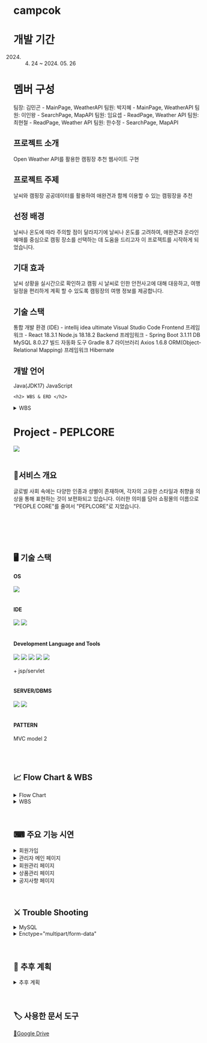 <h1> campcok </h1>  

# 개발 기간
2024. 04. 24 ~ 2024. 05. 26

# 멤버 구성
팀장: 김민곤 - MainPage, WeatherAPI
팀원: 박지혜 - MainPage, WeatherAPI
팀원: 이인왕 - SearchPage, MapAPI
팀원: 임요셉 - ReadPage, Weather API
팀원: 최현철 - ReadPage, Weather API
팀원: 한수정 - SearchPage, MapAPI

<h2> 프로젝트 소개 </h2>
Open Weather API를 활용한 캠핑장 추천 웹사이트 구현

<h2> 프로젝트 주제 </h2>
날씨와 캠핑장 공공데이터를 활용하여
애완견과 함께 이용할 수 있는 캠핑장을 추천

<h2> 선정 배경 </h2>
날씨나 온도에 따라 주의할 점이 달라지기에 날씨나 온도를 고려하여, 애완견과 온라인예매를 중심으로 캠핑 장소를 선택하는 데 도움을 드리고자 이 프로젝트를 시작하게 되었습니다. 

<h2> 기대 효과 </h2>
날씨 상황을 실시간으로 확인하고 캠핑 시 날씨로 인한 안전사고에 대해 대응하고, 여행 일정을 편리하게 계획 할 수 있도록 캠핑장의 여행 정보를 제공합니다. 

<h2> 기술 스택 </h2>
통합 개발 환경 (IDE) - intellij idea ultimate  Visual Studio Code
Frontend 프레임워크 - React 18.3.1 Node.js 18.18.2
Backend 프레임워크 -  Spring Boot 3.1.11
DB MySQL 8.0.27
빌드 자동화 도구 Gradle 8.7
라이브러리 Axios 1.6.8
ORM(Object-Relational Mapping) 프레임워크 Hibernate

<h2> 개발 언어 </h2>
Java(JDK17) JavaScript

	<h2> WBS & ERD </h2>
 <details>
  <summary> WBS </summary>
  <summary> ERD </summary>
![image](https://github.com/LeeInWang/campcok/assets/156161944/dcc98333-6150-4c25-a392-7ba65f7cbc00)
</details>

















	
# Project - PEPLCORE
<img src="https://github.com/yeonjp/peplcore/assets/50619898/3fe3d9b8-e4c1-4a30-817e-4e87904d5ac1" />
  <br></br>

## 👗서비스 개요
글로벌 사회 속에는 다양한 인종과 성별이 존재하며, 각자의 고유한 스타일과 취향을 의상을 통해 표현하는 것이 보편화되고 있습니다. 이러한 의미를 담아 쇼핑몰의 이름으로 "PEOPLE CORE"를 줄여서 "PEPLCORE"로 지었습니다.<br>
  <br></br>




<br></br>

## 🖥 기술 스택
<div markdown="1">
	<h4>OS</h4>
	<img src="https://img.shields.io/badge/windows10-%230078D6?logo=windows10" />
	<br></br>
</div>
<div markdown="1">
	<h4>IDE</h4>
	<img src="https://img.shields.io/badge/eclipseide-%232C2255?logo=eclipseide" />
	<img src="https://img.shields.io/badge/visualstudiocode-%235C2D91?logo=visualstudiocode" />
	<br></br>
</div>
<div markdown="1">
	<h4>Development Language and Tools</h4>
	<img src="https://img.shields.io/badge/HTML5-E34F26?style=flat&logo=HTML5&logoColor=white" />
	<img src="https://img.shields.io/badge/CSS3-1572B6?style=flat&logo=CSS3&logoColor=white" />
	<img src="https://img.shields.io/badge/javascript-%23F7DF1E?logo=javascript&logoColor=%230d0c0c" />
	<img src="https://img.shields.io/badge/bootstrap-%237952B3?logo=bootstrap&logoColor=%23ffffff" /
	<img src="https://img.shields.io/badge/JDK17.0-%23000000?logo=openjdk" />
	<img src="https://img.shields.io/badge/googledrive-%234285F4?logo=googledrive&logoColor=%23fccf03" />
	<br></br>
	+ jsp/servlet
	<br></br>
</div>
<div markdown="1">
	<h4>SERVER/DBMS</h4>
	<img src="https://img.shields.io/badge/mysql-%234479A1?logo=mysql&logoColor=%23fffdf7" />
	<img src="https://img.shields.io/badge/apachetomcat-%23F8DC75?logo=apachetomcat&logoColor=%230d0c0c" />
	<br></br>
</div>
<div markdown="1">
	<h4>PATTERN</h4>
	MVC model 2
	<br></br>
</div>
<br></br>
  
## 📈 Flow Chart & WBS
<details>
	<summary>Flow Chart</summary>
	<div markdown="1">
	<h4>흐름도</h4>
	<img src="https://github.com/yeonjp/peplcore/assets/50619898/067d7ef0-815c-4452-ba6f-a911ffdf9086" />
	<br></br>
	</div>
</details>
<details>
	<summary>WBS</summary>
	<div markdown="1">
	<h4>WBS-1</h4>
	<img src="https://github.com/yeonjp/peplcore/assets/50619898/fabecf2e-fc20-4fb5-9927-3e019393751c" />
	<br></br>
	</div>
	<div markdown="1">
	<h4>WBS-2</h4>
	<img src="https://github.com/yeonjp/peplcore/assets/50619898/ca78a88c-d017-4d84-b865-b1ed2ee4f4bdc" />
	<br></br>
	</div>
</details>
  <br></br>
  
## ⌨ 주요 기능 시연
<details>
	<summary>회원가입</summary>
	<div markdown="1">
	<h4>회원가입</h4>
	<img src="https://github.com/yeonjp/peplcore/assets/50619898/1101157d-701a-4adc-b0c1-3a33a8a661d6" />
	<br></br>
	</div>
</details>
<details>
	<summary>관리자 메인 페이지</summary>
	<div markdown="1">
	<h4>관리자 메인 페이지</h4>
	<img src="https://github.com/yeonjp/peplcore/assets/50619898/7b76376d-06b6-4ab7-989c-78cc9d1da1b7" />
	<br></br>
	</div>
</details>
<details>
	<summary>회원관리 페이지</summary>
	<div markdown="1">
	<h4>회원관리 페이지</h4>
	<img src="https://github.com/yeonjp/peplcore/assets/50619898/98a1ad7f-d889-4afe-82a3-822eea6864ed" />
	<br></br>
	</div>
</details>
<details>
	<summary>상품관리 페이지</summary>
	<div markdown="1">
	<h4>상품관리 페이지</h4>
	<img src="https://github.com/yeonjp/peplcore/assets/50619898/7fa89d43-42de-48b5-9a9e-4b6594e7efc8" />
	<br></br>
	</div>
</details>
<details>
	<summary>공지사항 페이지</summary>
	<div markdown="1">
	<h4>공지사항 페이지</h4>
	<img src="https://github.com/yeonjp/peplcore/assets/50619898/e48d3aac-f007-4137-a1a1-f72da089a7e1" />
	<br></br>
	</div>
</details>
  <br></br>
  
## ⚔ Trouble Shooting
<details>
	<summary>MySQL</summary>
	<div markdown="1">
	<h4>MySQL 오류</h4>
	<img src="https://github.com/yeonjp/peplcore/assets/50619898/e0e48124-bc9c-4f0e-a436-9f0d99b7e0c1" />
	<br></br>
	</div>
	<div markdown="1">
	<h4>MySQL 해결</h4>
	<img src="https://github.com/yeonjp/peplcore/assets/50619898/c3354622-0ba6-48bf-8245-2abf432b8aaf" />
	<br></br>
	</div>
</details>
<details>
	<summary>Enctype="multipart/form-data"</summary>
	<div markdown="1">
	<h4>Enctype 오류</h4>
	<img src="https://github.com/yeonjp/peplcore/assets/50619898/350c4377-badb-46de-abca-6ea6a4850a24" />
	<br></br>
	</div>
	<div markdown="1">
	<h4>Enctype 오류</h4>
	<img src="https://github.com/yeonjp/peplcore/assets/50619898/11498848-b0db-45af-ba4e-70309e386fd5" />
	<br></br>
	</div>
</details>
  <br></br>

## 📆 추후 계획
<details>
	<summary>추후 계획</summary>
	<div markdown="1">
	<h4>사용자 페이지 및 관리자 페이지 보완 계획</h4>
	<img src="https://github.com/yeonjp/peplcore/assets/50619898/e7f12edb-0a41-4afc-a331-e784610d3aeb" />
	<br></br>
	</div>
</details>
  <br></br>
  
## 🏷 사용한 문서 도구
[🔗Google Drive](https://drive.google.com/drive/folders/1FkgtakCxOT1lR2b5CqQNYS4lWRL1cztg?usp=sharing)

</div>
